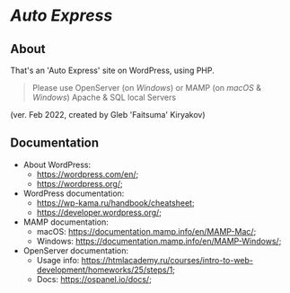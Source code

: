 # **_Auto Express_**

## About
That's an 'Auto Express' site on WordPress, using PHP.

> Please use OpenServer (on _Windows_) or MAMP (on _macOS_ & _Windows_) Apache & SQL local Servers

(ver. Feb 2022, created by Gleb 'Faitsuma' Kiryakov)

## Documentation
* About WordPress: 
    * https://wordpress.com/en/;
    * https://wordpress.org/;
* WordPress documentation: 
    * https://wp-kama.ru/handbook/cheatsheet;
    * https://developer.wordpress.org/;
* MAMP documentation: 
    * macOS: https://documentation.mamp.info/en/MAMP-Mac/;
    * Windows: https://documentation.mamp.info/en/MAMP-Windows/;
* OpenServer documentation:
    * Usage info: https://htmlacademy.ru/courses/intro-to-web-development/homeworks/25/steps/1;
    * Docs: https://ospanel.io/docs/;